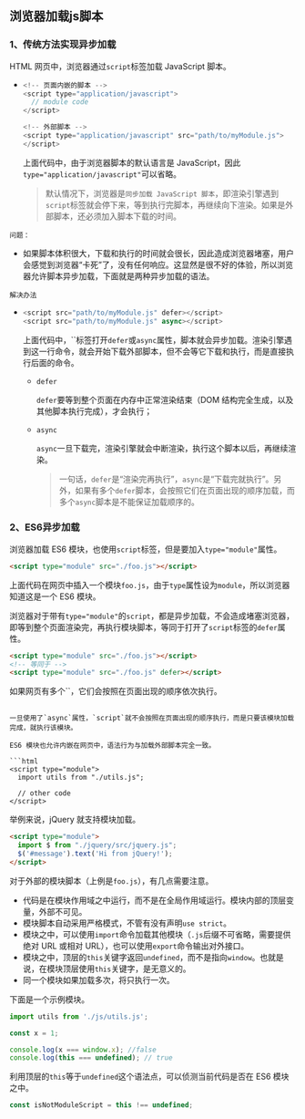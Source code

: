 ## 浏览器加载js脚本

### 1、传统方法实现异步加载

HTML 网页中，浏览器通过`script`标签加载 JavaScript 脚本。

 *    ```javascript
      <!-- 页面内嵌的脚本 -->
      <script type="application/javascript">
        // module code
      </script>
      
      <!-- 外部脚本 -->
      <script type="application/javascript" src="path/to/myModule.js">
      </script>
      ```

      上面代码中，由于浏览器脚本的默认语言是 JavaScript，因此`type="application/javascript"`可以省略。

      >   默认情况下，浏览器是`同步加载 JavaScript 脚本`，即渲染引擎遇到`script`标签就会停下来，等到执行完脚本，再继续向下渲染。如果是外部脚本，还必须加入脚本下载的时间。

`问题：`

*   如果脚本体积很大，下载和执行的时间就会很长，因此造成浏览器堵塞，用户会感觉到浏览器“卡死”了，没有任何响应。这显然是很不好的体验，所以浏览器允许脚本异步加载，下面就是两种异步加载的语法。

`解决办法`

*   ```javascript
    <script src="path/to/myModule.js" defer></script>
    <script src="path/to/myModule.js" async></script>
    ```

    上面代码中，``标签打开`defer`或`async`属性，脚本就会异步加载。渲染引擎遇到这一行命令，就会开始下载外部脚本，但不会等它下载和执行，而是直接执行后面的命令。

    *   `defer`

        `defer`要等到整个页面在内存中正常渲染结束（DOM 结构完全生成，以及其他脚本执行完成），才会执行；

    *   `async`

        `async`一旦下载完，渲染引擎就会中断渲染，执行这个脚本以后，再继续渲染。

        >   一句话，`defer`是“渲染完再执行”，`async`是“下载完就执行”。另外，如果有多个`defer`脚本，会按照它们在页面出现的顺序加载，而多个`async`脚本是不能保证加载顺序的。



### 2、ES6异步加载

浏览器加载 ES6 模块，也使用`script`标签，但是要加入`type="module"`属性。

```html
<script type="module" src="./foo.js"></script>
```

上面代码在网页中插入一个模块`foo.js`，由于`type`属性设为`module`，所以浏览器知道这是一个 ES6 模块。

浏览器对于带有`type="module"`的`script`，都是异步加载，不会造成堵塞浏览器，即等到整个页面渲染完，再执行模块脚本，等同于打开了`script`标签的`defer`属性。

```html
<script type="module" src="./foo.js"></script>
<!-- 等同于 -->
<script type="module" src="./foo.js" defer></script>
```

如果网页有多个``，它们会按照在页面出现的顺序依次执行。

<script>标签的async属性也可以打开，这时只要加载完成，渲染引擎就会中断渲染立即执行。执行完成后，再恢复渲染。

```html
<script type="module" src="./foo.js" async></script>
```

一旦使用了`async`属性，`script`就不会按照在页面出现的顺序执行，而是只要该模块加载完成，就执行该模块。

ES6 模块也允许内嵌在网页中，语法行为与加载外部脚本完全一致。

```html
<script type="module">
  import utils from "./utils.js";

  // other code
</script>
```

举例来说，jQuery 就支持模块加载。

```html
<script type="module">
  import $ from "./jquery/src/jquery.js";
  $('#message').text('Hi from jQuery!');
</script>
```

对于外部的模块脚本（上例是`foo.js`），有几点需要注意。

-   代码是在模块作用域之中运行，而不是在全局作用域运行。模块内部的顶层变量，外部不可见。
-   模块脚本自动采用严格模式，不管有没有声明`use strict`。
-   模块之中，可以使用`import`命令加载其他模块（`.js`后缀不可省略，需要提供绝对 URL 或相对 URL），也可以使用`export`命令输出对外接口。
-   模块之中，顶层的`this`关键字返回`undefined`，而不是指向`window`。也就是说，在模块顶层使用`this`关键字，是无意义的。
-   同一个模块如果加载多次，将只执行一次。

下面是一个示例模块。

```javascript
import utils from './js/utils.js';

const x = 1;

console.log(x === window.x); //false
console.log(this === undefined); // true
```

利用顶层的`this`等于`undefined`这个语法点，可以侦测当前代码是否在 ES6 模块之中。

```javascript
const isNotModuleScript = this !== undefined;
```